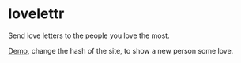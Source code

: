 lovelettr
=

Send love letters to the people you love the most.

[Demo](http://mcordes.me/static/love), change the hash of the site, to show a new person some love.